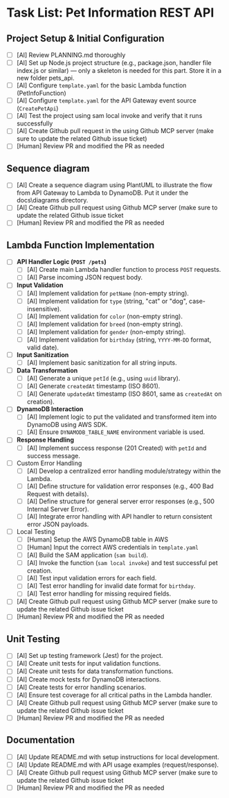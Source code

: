 # Task List: Pet Information REST API

## Project Setup & Initial Configuration

- [ ]  [AI] Review PLANNING.md thoroughly
- [ ]  [AI] Set up Node.js project structure (e.g., package.json, handler file index.js or similar) — only a skeleton is needed for this part. Store it in a new folder pets_api.
- [ ]  [AI] Configure `template.yaml` for the basic Lambda function (PetInfoFunction)
- [ ]  [AI] Configure `template.yaml` for the API Gateway event source (`CreatePetApi`)
- [ ]  [AI] Test the project using sam local invoke and verify that it runs successfully
- [ ]  [AI] Create Github pull request in the using Github MCP server (make sure to update the related Github issue ticket)
- [ ]  [Human] Review PR and modified the PR as needed

## Sequence diagram

- [ ]  [AI] Create a sequence diagram using PlantUML to illustrate the flow from API Gateway to Lambda to DynamoDB. Put it under the docs\diagrams directory.
- [ ]  [AI] Create Github pull request using Github MCP server (make sure to update the related Github issue ticket
- [ ]  [Human] Review PR and modified the PR as needed

## Lambda Function Implementation

- [ ]  **API Handler Logic (`POST /pets`)**
    - [ ]  [AI] Create main Lambda handler function to process `POST` requests.
    - [ ]  [AI] Parse incoming JSON request body.
- [ ]  **Input Validation**
    - [ ]  [AI] Implement validation for `petName` (non-empty string).
    - [ ]  [AI] Implement validation for `type` (string, "cat" or "dog", case-insensitive).
    - [ ]  [AI] Implement validation for `color` (non-empty string).
    - [ ]  [AI] Implement validation for `breed` (non-empty string).
    - [ ]  [AI] Implement validation for `gender` (non-empty string).
    - [ ]  [AI] Implement validation for `birthday` (string, `YYYY-MM-DD` format, valid date).
- [ ]  **Input Sanitization**
    - [ ]  [AI] Implement basic sanitization for all string inputs.
- [ ]  **Data Transformation**
    - [ ]  [AI] Generate a unique `petId` (e.g., using `uuid` library).
    - [ ]  [AI] Generate `createdAt` timestamp (ISO 8601).
    - [ ]  [AI] Generate `updatedAt` timestamp (ISO 8601, same as `createdAt` on creation).
- [ ]  **DynamoDB Interaction**
    - [ ]  [AI] Implement logic to put the validated and transformed item into DynamoDB using AWS SDK.
    - [ ]  [AI] Ensure `DYNAMODB_TABLE_NAME` environment variable is used.
- [ ]  **Response Handling**
    - [ ]  [AI] Implement success response (201 Created) with `petId` and success message.
- [ ] Custom Error Handling
    - [ ]  [AI] Develop a centralized error handling module/strategy within the Lambda.
    - [ ]  [AI] Define structure for validation error responses (e.g., 400 Bad Request with details).
    - [ ]  [AI] Define structure for general server error responses (e.g., 500 Internal Server Error).
    - [ ]  [AI] Integrate error handling with API handler to return consistent error JSON payloads.
- [ ] Local Testing
    - [ ]  [Human] Setup the AWS DynamoDB table in AWS
    - [ ]  [Human] Input the correct AWS credentials in `template.yaml`
    - [ ]  [AI] Build the SAM application (`sam build`).
    - [ ]  [AI] Invoke the function (`sam local invoke`) and test successful pet creation.
    - [ ]  [AI] Test input validation errors for each field.
    - [ ]  [AI] Test error handling for invalid date format for `birthday`.
    - [ ]  [AI] Test error handling for missing required fields.
- [ ]  [AI] Create Github pull request using Github MCP server (make sure to update the related Github issue ticket
- [ ]  [Human] Review PR and modified the PR as needed

## Unit Testing

- [ ]  [AI] Set up testing framework (Jest) for the project.
- [ ]  [AI] Create unit tests for input validation functions.
- [ ]  [AI] Create unit tests for data transformation functions.
- [ ]  [AI] Create mock tests for DynamoDB interactions.
- [ ]  [AI] Create tests for error handling scenarios.
- [ ]  [AI] Ensure test coverage for all critical paths in the Lambda handler.
- [ ]  [AI] Create Github pull request using Github MCP server (make sure to update the related Github issue ticket
- [ ]  [Human] Review PR and modified the PR as needed

## Documentation

- [ ]  [AI] Update README.md with setup instructions for local development.
- [ ]  [AI] Update README.md with API usage examples (request/response).
- [ ]  [AI] Create Github pull request using Github MCP server (make sure to update the related Github issue ticket
- [ ]  [Human] Review PR and modified the PR as needed

